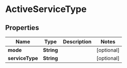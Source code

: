 
# ActiveServiceType

## Properties
Name | Type | Description | Notes
------------ | ------------- | ------------- | -------------
**mode** | **String** |  |  [optional]
**serviceType** | **String** |  |  [optional]



